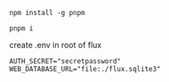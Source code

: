     npm install -g pnpm

    pnpm i

create .env in root of flux

    AUTH_SECRET="secretpassword"
    WEB_DATABASE_URL="file:./flux.sqlite3"
